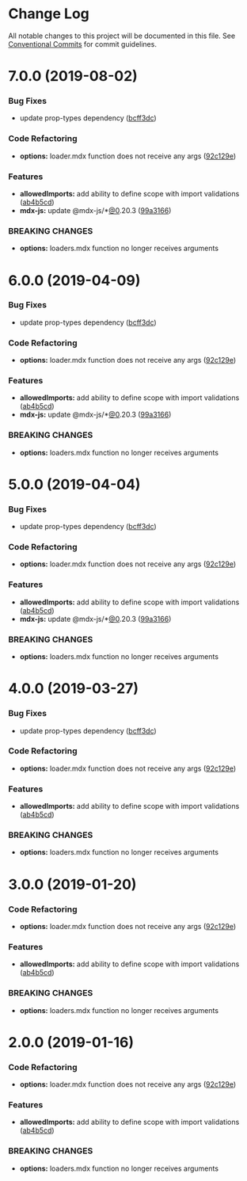 # Change Log

All notable changes to this project will be documented in this file.
See [Conventional Commits](https://conventionalcommits.org) for commit guidelines.

# 7.0.0 (2019-08-02)

### Bug Fixes

- update prop-types dependency ([bcff3dc](https://github.com/karolis-sh/gatsby-mdx/commit/bcff3dc))

### Code Refactoring

- **options:** loader.mdx function does not receive any args ([92c129e](https://github.com/karolis-sh/gatsby-mdx/commit/92c129e))

### Features

- **allowedImports:** add ability to define scope with import validations ([ab4b5cd](https://github.com/karolis-sh/gatsby-mdx/commit/ab4b5cd))
- **mdx-js:** update @mdx-js/\*[@0](https://github.com/0).20.3 ([99a3166](https://github.com/karolis-sh/gatsby-mdx/commit/99a3166))

### BREAKING CHANGES

- **options:** loaders.mdx function no longer receives arguments

# 6.0.0 (2019-04-09)

### Bug Fixes

- update prop-types dependency ([bcff3dc](https://github.com/karolis-sh/gatsby-mdx/commit/bcff3dc))

### Code Refactoring

- **options:** loader.mdx function does not receive any args ([92c129e](https://github.com/karolis-sh/gatsby-mdx/commit/92c129e))

### Features

- **allowedImports:** add ability to define scope with import validations ([ab4b5cd](https://github.com/karolis-sh/gatsby-mdx/commit/ab4b5cd))
- **mdx-js:** update @mdx-js/\*[@0](https://github.com/0).20.3 ([99a3166](https://github.com/karolis-sh/gatsby-mdx/commit/99a3166))

### BREAKING CHANGES

- **options:** loaders.mdx function no longer receives arguments

# 5.0.0 (2019-04-04)

### Bug Fixes

- update prop-types dependency ([bcff3dc](https://github.com/karolis-sh/gatsby-mdx/commit/bcff3dc))

### Code Refactoring

- **options:** loader.mdx function does not receive any args ([92c129e](https://github.com/karolis-sh/gatsby-mdx/commit/92c129e))

### Features

- **allowedImports:** add ability to define scope with import validations ([ab4b5cd](https://github.com/karolis-sh/gatsby-mdx/commit/ab4b5cd))
- **mdx-js:** update @mdx-js/\*[@0](https://github.com/0).20.3 ([99a3166](https://github.com/karolis-sh/gatsby-mdx/commit/99a3166))

### BREAKING CHANGES

- **options:** loaders.mdx function no longer receives arguments

# 4.0.0 (2019-03-27)

### Bug Fixes

- update prop-types dependency ([bcff3dc](https://github.com/karolis-sh/gatsby-mdx/commit/bcff3dc))

### Code Refactoring

- **options:** loader.mdx function does not receive any args ([92c129e](https://github.com/karolis-sh/gatsby-mdx/commit/92c129e))

### Features

- **allowedImports:** add ability to define scope with import validations ([ab4b5cd](https://github.com/karolis-sh/gatsby-mdx/commit/ab4b5cd))

### BREAKING CHANGES

- **options:** loaders.mdx function no longer receives arguments

# 3.0.0 (2019-01-20)

### Code Refactoring

- **options:** loader.mdx function does not receive any args ([92c129e](https://github.com/karolis-sh/gatsby-mdx/commit/92c129e))

### Features

- **allowedImports:** add ability to define scope with import validations ([ab4b5cd](https://github.com/karolis-sh/gatsby-mdx/commit/ab4b5cd))

### BREAKING CHANGES

- **options:** loaders.mdx function no longer receives arguments

# 2.0.0 (2019-01-16)

### Code Refactoring

- **options:** loader.mdx function does not receive any args ([92c129e](https://github.com/karolis-sh/gatsby-mdx/commit/92c129e))

### Features

- **allowedImports:** add ability to define scope with import validations ([ab4b5cd](https://github.com/karolis-sh/gatsby-mdx/commit/ab4b5cd))

### BREAKING CHANGES

- **options:** loaders.mdx function no longer receives arguments
